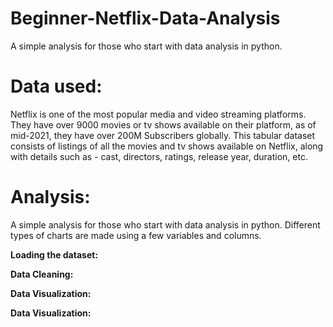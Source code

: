 # Beginner-Netflix-Data-Analysis
A simple analysis for those who start with data analysis in python.

# Data used:
Netflix is one of the most popular media and video streaming platforms. They have over 9000 movies or tv shows available on their platform, as of mid-2021, they have over 200M Subscribers globally. This tabular dataset consists of listings of all the movies and tv shows available on Netflix, along with details such as - cast, directors, ratings, release year, duration, etc.

# Analysis:
A simple analysis for those who start with data analysis in python.
Different types of charts are made using a few variables and columns.

**Loading the dataset:**

**Data Cleaning:** 
 
**Data Visualization:** 

**Data Visualization:** 
